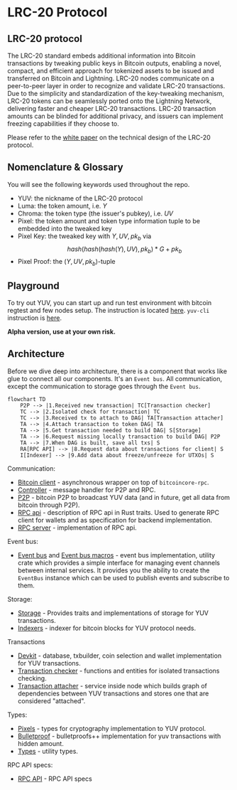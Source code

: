 # LRC-20 Protocol

## LRC-20 protocol

The LRC-20 standard embeds additional information into Bitcoin transactions by tweaking public keys in Bitcoin outputs, enabling a novel, compact, and efficient approach for tokenized assets to be issued and transferred on Bitcoin and Lightning. LRC-20 nodes communicate on a peer-to-peer layer in order to recognize and validate LRC-20 transactions. Due to the simplicity and standardization of the key-tweaking mechanism, LRC-20 tokens can be seamlessly ported onto the Lightning Network, delivering faster and cheaper LRC-20 transactions. LRC-20 transaction amounts can be blinded for additional privacy, and issuers can implement freezing capabilities if they choose to.

Please refer to the [white paper](https://github.com/akitamiabtc/LRC-20/) on the technical design of the LRC-20 protocol.

## Nomenclature & Glossary

You will see the following keywords used throughout the repo.

* YUV: the nickname of the LRC-20 protocol
* Luma: the token amount, i.e. $Y$
* Chroma: the token type (the issuer's pubkey), i.e. $UV$
* Pixel: the token amount and token type information tuple to be embedded into the tweaked key
* Pixel Key: the tweaked key with $Y, UV, pk_b$ via $$hash\left(hash\left(hash(Y), UV\right), pk_b\right)*G + pk_b$$
* Pixel Proof: the $(Y, UV, pk_b)$-tuple

## Playground

To try out YUV, you can start up and run test environment with bitcoin regtest and few nodes setup. The instruction is located [here](./infrastructure/README.md). `yuv-cli` instruction is [here](./apps/cli/README.md).

**Alpha version, use at your own risk.**

## Architecture

Before we dive deep into architecture, there is a component that works like glue to connect all our components. It's an `Event bus`. All communication, except the communication to storage goes through the `Event bus`. 

```mermaid
flowchart TD
    P2P --> |1.Received new transaction| TC[Transaction checker]
    TC --> |2.Isolated check for transaction| TC
    TC --> |3.Received tx to attach to DAG| TA[Transaction attacher]
    TA --> |4.Attach transaction to token DAG| TA
    TA --> |5.Get transaction needed to build DAG| S[Storage]
    TA --> |6.Request missing locally transaction to build DAG| P2P
    TA --> |7.When DAG is built, save all txs| S
    RA[RPC API] --> |8.Request data about transactions for client| S
    I[Indexer] --> |9.Add data about freeze/unfreeze for UTXOs| S
```

Communication:
* [Bitcoin client](./crates/bitcoin-client/) - asynchronous wrapper on top of `bitcoincore-rpc`.
* [Controller](./crates/controller/) - message handler for P2P and RPC.
* [P2P](./crates/p2p/) - bitcoin P2P to broadcast YUV data (and in future, get all data from bitcoin through P2P).
* [RPC api](./crates/rpc-api/) - description of RPC api in Rust traits. Used to generate RPC client for wallets and as specification for backend implementation.
* [RPC server](./crates/rpc-server/) - implementation of RPC api.

Event bus:
* [Event bus](./crates/event-bus/) and [Event bus macros](./event-bus-macros/) - event bus implementation, utility crate which provides a simple interface for managing event channels between internal services. It provides you the ability to create the `EventBus` instance which can be used to publish events and subscribe to them.

Storage:
* [Storage](./crates/storage/) - Provides traits and implementations of storage for YUV transactions.
* [Indexers](./crates/indexers/) - indexer for bitcoin blocks for YUV protocol needs.

Transactions
* [Devkit](./crates/dev-kit/) - database, txbuilder, coin selection and wallet implementation for YUV transactions.
* [Transaction checker](./crates/tx-check/) - functions and entities for isolated transactions checking.
* [Transaction attacher](./crates/tx-attach/) - service inside node which builds graph of dependencies between YUV transactions and stores one that are considered "attached".

Types:
* [Pixels](./crates/pixels/) - types for cryptography implementation to YUV protocol.
* [Bulletproof](./crates/bulletproof/) - bulletproofs++ implementation for yuv transactions with hidden amount.
* [Types](./crates/types/) - utility types.

RPC API specs:
* [RPC API](./docs/RPC-API.md) - RPC API specs

